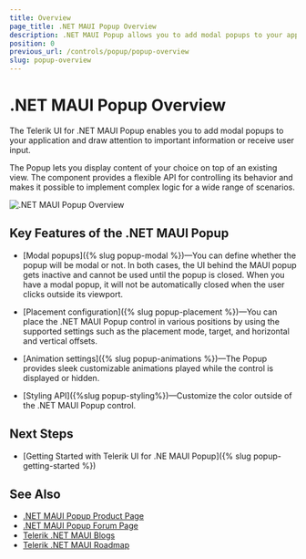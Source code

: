 ```yaml
---
title: Overview
page_title: .NET MAUI Popup Overview
description: .NET MAUI Popup allows you to add modal popups to your app and draw attention to important information or get user input.
position: 0
previous_url: /controls/popup/popup-overview
slug: popup-overview
---
```


# .NET MAUI Popup Overview

The Telerik UI for .NET MAUI Popup enables you to add modal popups to your application and draw attention to important information or receive user input.

The Popup lets you display content of your choice on top of an existing view. The component provides a flexible API for controlling its behavior and makes it possible to implement complex logic for a wide range of scenarios.

![.NET MAUI Popup Overview](images/popup-overview.png)

## Key Features of the .NET MAUI Popup

* [Modal popups]({% slug popup-modal %})&mdash;You can define whether the popup will be modal or not. In both cases, the UI behind the MAUI popup gets inactive and cannot be used until the popup is closed. When you have a modal popup, it will not be automatically closed when the user clicks outside its viewport.

* [Placement configuration]({% slug popup-placement %})&mdash;You can place the .NET MAUI Popup control in various positions by using the supported settings such as the placement mode, target, and horizontal and vertical offsets.

* [Animation settings]({% slug popup-animations %})&mdash;The Popup provides sleek customizable animations played while the control is displayed or hidden.

* [Styling API]({%slug popup-styling%})&mdash;Customize the color outside of the .NET MAUI Popup control.

## Next Steps

* [Getting Started with Telerik UI for .NE MAUI Popup]({% slug popup-getting-started %})

## See Also

- [.NET MAUI Popup Product Page](https://www.telerik.com/maui-ui/popup)
- [.NET MAUI Popup Forum Page](https://www.telerik.com/forums/maui?tagId=1782)
- [Telerik .NET MAUI Blogs](https://www.telerik.com/blogs/mobile-net-maui)
- [Telerik .NET MAUI Roadmap](https://www.telerik.com/support/whats-new/maui-ui/roadmap)
